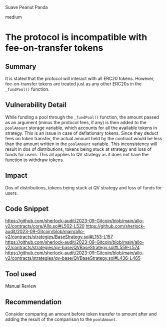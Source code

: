 Suave Peanut Panda

medium

# The protocol is incompatible with fee-on-transfer tokens
## Summary
It is stated that the protocol will interact with all ERC20 tokens. However, fee-on-transfer tokens are treated just as any other ERC20s in the `_fundPool()` function.
## Vulnerability Detail
While funding a pool through the `_fundPool()` function, the amount passed as an argument (minus the protocol fees, if any) is then added to the `poolAmount` storage variable, which accounts for all the available tokens in strategy. This is an issue in case of deflationary tokens. Since they deduct fees on token transfer, the actual amount held by the contract would be less than the amount written in the `poolAmount` variable.
This inconsistency will result in dos of distributions, tokens being stuck at strategy and loss of funds for users. This all applies to QV strategy as it does not have the function to withdraw tokens.
## Impact
Dos of distributions, tokens being stuck at QV strategy and loss of funds for users.
## Code Snippet
https://github.com/sherlock-audit/2023-09-Gitcoin/blob/main/allo-v2/contracts/core/Allo.sol#L502-L520
https://github.com/sherlock-audit/2023-09-Gitcoin/blob/main/allo-v2/contracts/strategies/BaseStrategy.sol#L153-L157
https://github.com/sherlock-audit/2023-09-Gitcoin/blob/main/allo-v2/contracts/strategies/qv-base/QVBaseStrategy.sol#L559-L574
https://github.com/sherlock-audit/2023-09-Gitcoin/blob/main/allo-v2/contracts/strategies/qv-base/QVBaseStrategy.sol#L436-L465
## Tool used

Manual Review

## Recommendation
Consider comparing an amount before token transfer to amount after and adding the result of the comparison to the `poolAmount`.